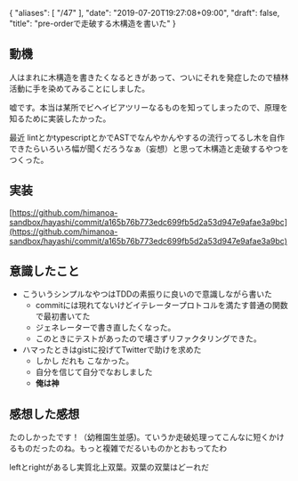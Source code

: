 {
   "aliases": [
      "/47"
   ],
   "date": "2019-07-20T19:27:08+09:00",
   "draft": false,
   "title": "pre-orderで走破する木構造を書いた"
}

## 動機

人はまれに木構造を書きたくなるときがあって、ついにそれを発症したので植林活動に手を染めてみることにしました。

嘘です。本当は某所でビヘイビアツリーなるものを知ってしまったので、原理を知るために実装したかった。

最近 lintとかtypescriptとかでASTでなんやかんやするの流行ってるし木を自作できたらいろいろ幅が聞くだろうなぁ（妄想）と思って木構造と走破するやつをつくった。

## 実装

[https://github.com/himanoa-sandbox/hayashi/commit/a165b76b773edc699fb5d2a53d947e9afae3a9bc](https://github.com/himanoa-sandbox/hayashi/commit/a165b76b773edc699fb5d2a53d947e9afae3a9bc)

## 意識したこと

- こういうシンプルなやつはTDDの素振りに良いので意識しながら書いた
  - commitには現れてないけどイテレータープロトコルを満たす普通の関数で最初書いてた
  - ジェネレーターで書き直したくなった。
  - このときにテストがあったので壊さずリファクタリングできた。
- ハマったときはgistに投げてTwitterで助けを求めた
  - しかし だれも こなかった。
  - 自分を信じて自分でなおしました
  - **俺は神**

## 感想した感想

たのしかったです！（幼稚園生並感)。ていうか走破処理ってこんなに短くかけるものだったのね。もっと複雑でだるいものかとおもってたわ

leftとrightがあるし実質北上双葉。双葉の双葉はどーれだ
